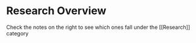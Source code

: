 # Research Overview
 
Check the notes on the right to see which ones fall under the [[Research]] category
 
